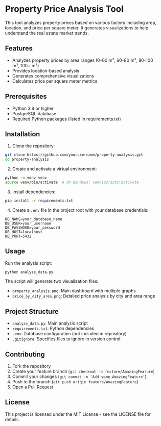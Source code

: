 # Property Price Analysis Tool

This tool analyzes property prices based on various factors including area, location, and price per square meter. It generates visualizations to help understand the real estate market trends.

## Features

- Analyzes property prices by area ranges (0-60 m², 60-80 m², 80-100 m², 100+ m²)
- Provides location-based analysis
- Generates comprehensive visualizations
- Calculates price per square meter metrics

## Prerequisites

- Python 3.8 or higher
- PostgreSQL database
- Required Python packages (listed in requirements.txt)

## Installation

1. Clone the repository:
```bash
git clone https://github.com/yourusername/property-analysis.git
cd property-analysis
```

2. Create and activate a virtual environment:
```bash
python -m venv venv
source venv/bin/activate  # On Windows: venv\Scripts\activate
```

3. Install dependencies:
```bash
pip install -r requirements.txt
```

4. Create a `.env` file in the project root with your database credentials:
```
DB_NAME=your_database_name
DB_USER=your_username
DB_PASSWORD=your_password
DB_HOST=localhost
DB_PORT=5432
```

## Usage

Run the analysis script:
```bash
python analyze_data.py
```

The script will generate two visualization files:
- `property_analysis.png`: Main dashboard with multiple graphs
- `price_by_city_area.png`: Detailed price analysis by city and area range

## Project Structure

- `analyze_data.py`: Main analysis script
- `requirements.txt`: Python dependencies
- `.env`: Database configuration (not included in repository)
- `.gitignore`: Specifies files to ignore in version control

## Contributing

1. Fork the repository
2. Create your feature branch (`git checkout -b feature/AmazingFeature`)
3. Commit your changes (`git commit -m 'Add some AmazingFeature'`)
4. Push to the branch (`git push origin feature/AmazingFeature`)
5. Open a Pull Request

## License

This project is licensed under the MIT License - see the LICENSE file for details. 